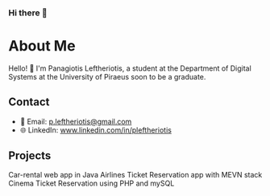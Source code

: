 ### Hi there 👋

<!--
**LeftheriotisP/LeftheriotisP** is a ✨ _special_ ✨ repository because its `README.md` (this file) appears on your GitHub profile.

Here are some ideas to get you started:

- 🔭 I’m currently working on ...
- 🌱 I’m currently learning ...
- 👯 I’m looking to collaborate on ...
- 🤔 I’m looking for help with ...
- 💬 Ask me about ...
- 📫 How to reach me: ...
- 😄 Pronouns: ...
- ⚡ Fun fact: ...
-->
# About Me

Hello! 👋 I'm Panagiotis Leftheriotis, a student at the Department of Digital Systems at the University of Piraeus soon to be a graduate.

## Contact

- 📧 Email: p.leftheriotis@gmail.com
- 🌐 LinkedIn: www.linkedin.com/in/pleftheriotis


## Projects
Car-rental web app in Java
Airlines Ticket Reservation app with MEVN stack
Cinema Ticket Reservation using PHP and mySQL
